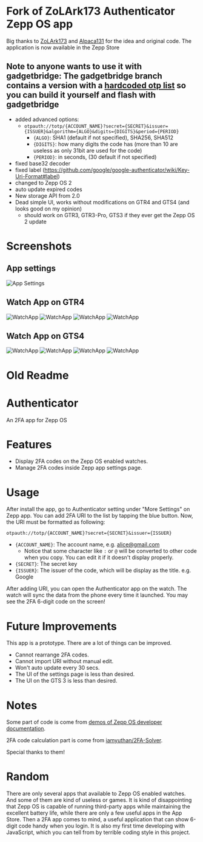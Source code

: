 # Fork of ZoLArk173 Authenticator Zepp OS app

Big thanks to [ZoLArk173](https://github.com/ZoLArk173) and [Alpaca131](https://github.com/Alpaca131) for the idea and original code.
The application is now available in the Zepp Store

## Note to anyone wants to use it with gadgetbridge: The gadgetbridge branch contains a version with a [hardcoded otp list](https://github.com/manujedi/Authenticator/blob/170ac94ca59d5c63949d62e1d9e728dc5f4a3905/App/page/index.page.js#L11) so you can build it yourself and flash with gadgetbridge

- added advanced options:
  - `otpauth://totp/{ACCOUNT_NAME}?secret={SECRET}&issuer={ISSUER}&algorithm={ALGO}&digits={DIGITS}&period={PERIOD}`
    - `{ALGO}`: SHA1 (default if not specified), SHA256, SHA512
    - `{DIGITS}`: how many digits the code has (more than 10 are useless as only 31bit are used for the code)
    - `{PERIOD}`: in seconds, (30 default if not specified)
- fixed base32 decoder
- fixed label (https://github.com/google/google-authenticator/wiki/Key-Uri-Format#label)
- changed to Zepp OS 2
- auto update expired codes
- New storage API from 2.0
- Dead simple UI, works without modifications on GTR4 and GTS4 (and looks good on my opinion)
  - should work on GTR3, GTR3-Pro, GTS3 if they ever get the Zepp OS 2 update

# Screenshots
## App settings
![App Settings](assets/phone_settings.jpg)
## Watch App on GTR4
![WatchApp](assets/gtr/overview.png)
![WatchApp](assets/gtr/TOTP1.png)
![WatchApp](assets/gtr/TOTP2.png)
![WatchApp](assets/gtr/TOTP3.png)
## Watch App on GTS4
![WatchApp](assets/gts/orig/overview.png)
![WatchApp](assets/gts/orig/TOTP1.png)
![WatchApp](assets/gts/orig/TOTP2.png)
![WatchApp](assets/gts/orig/TOTP3.png)

# Old Readme
# Authenticator

An 2FA app for Zepp OS

# Features

- Display 2FA codes on the Zepp OS enabled watches.
- Manage 2FA codes inside Zepp app settings page.

# Usage

After install the app, go to Authenticator setting under "More Settings" on Zepp app. You can add 2FA URI to the list by tapping the blue button.
Now, the URI must be formatted as following:

```
otpauth://totp/{ACCOUNT_NAME}?secret={SECRET}&issuer={ISSUER}
```

- `{ACCOUNT_NAME}`: The account name, e.g. alice@gmail.com
  - Notice that some character like `:` or `@` will be converted to other code when you copy. You can edit it if it doesn't display properly.
- `{SECRET}`: The secret key
- `{ISSUER}`: The issuer of the code, which will be display as the title. e.g. Google

After adding URI, you can open the Authenticator app on the watch. The watch will sync the data from the phone every time it launched. You may see the 2FA 6-digit code on the screen!

# Future Improvements

This app is a prototype. There are a lot of things can be improved.

- Cannot rearrange 2FA codes.
- Cannot import URI without manual edit.
- Won't auto update every 30 secs.
- The UI of the settings page is less than desired.
- The UI on the GTS 3 is less than desired.

# Notes

Some part of code is come from [demos of Zepp OS developer documentation](https://github.com/zepp-health/zeppos-samples).

2FA code calculation part is come from [iamyuthan/2FA-Solver](https://github.com/iamyuthan/2FA-Solver).

Special thanks to them!

# Random

There are only several apps that available to Zepp OS enabled watches. And some of them are kind of useless or games. It is kind of disappointing that Zepp OS is capable of running third-party apps while maintaining the excellent battery life, while there are only a few useful apps in the App Store. Then a 2FA app comes to mind,  a useful application that can show 6-digit code handy when you login. It is also my first time developing with JavaScript, which you can tell from by terrible coding style in this project.
